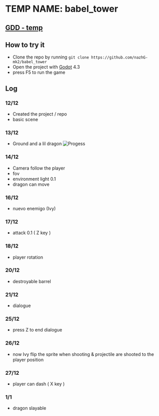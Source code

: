 # TEMP NAME: babel_tower

## [GDD - temp](https://excalidraw.com/#room=1c075e9df7693deada8d,jxQ_yw7jnBLWn4tNiRGGzA)

## How to try it
- Clone the repo by running `git clone https://github.com/nazhG-mk2/babel_tower`
- Open the project with [Godot](https://godotengine.org/download) 4.3
- press F5 to run the game

## Log
### 12/12
- Created the project / repo
- basic scene
### 13/12
- Ground and a lil dragon
![Progess](https://drive.google.com/file/d/11LPMiSZKEvX6OJas8ury0EjU1kB0ybnH/view)
### 14/12
- Camera follow the player
- fov
- environment light 0.1
- dragon can move
### 16/12 
- nuevo enemigo (Ivy)
### 17/12
- attack 0.1 ( Z key )
### 18/12
- player rotation
### 20/12
- destroyable barrel
### 21/12
- dialogue
### 25/12
- press Z to end dialogue
### 26/12
- now Ivy flip the sprite when shooting & projectile are shooted to the player position
### 27/12
- player can dash ( X key )
### 1/1
- dragon slayable


